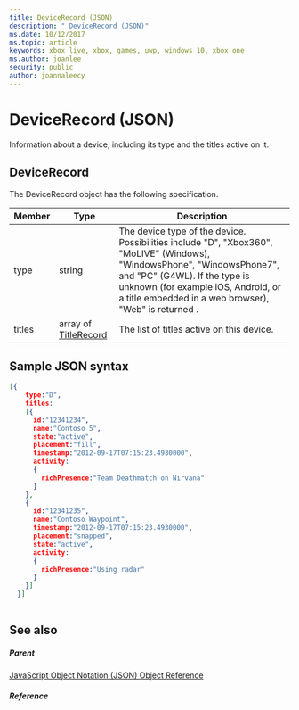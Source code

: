 ```yaml
---
title: DeviceRecord (JSON)
description: " DeviceRecord (JSON)"
ms.date: 10/12/2017
ms.topic: article
keywords: xbox live, xbox, games, uwp, windows 10, xbox one
ms.author: joanlee
security: public
author: joannaleecy
---
```


# DeviceRecord (JSON)
Information about a device, including its type and the titles active on it. 
<a id="ID4EN"></a>

 
## DeviceRecord
 
The DeviceRecord object has the following specification.
 
| Member| Type| Description| 
| --- | --- | --- | 
| type| string| The device type of the device. Possibilities include "D", "Xbox360", "MoLIVE" (Windows), "WindowsPhone", "WindowsPhone7", and "PC" (G4WL). If the type is unknown (for example iOS, Android, or a title embedded in a web browser), "Web" is returned .| 
| titles| array of [TitleRecord](json-titlerecord.md)| The list of titles active on this device.| 
  
<a id="ID4EWB"></a>

 
## Sample JSON syntax
 

```json
[{
    type:"D",
    titles:
    [{
      id:"12341234",
      name:"Contoso 5",
      state:"active",
      placement:"fill",
      timestamp:"2012-09-17T07:15:23.4930000",
      activity:
      {
        richPresence:"Team Deathmatch on Nirvana"
      }
    },
    {
      id:"12341235",
      name:"Contoso Waypoint",
      timestamp:"2012-09-17T07:15:23.4930000",
      placement:"snapped",
      state:"active",
      activity:
      {
        richPresence:"Using radar"
      }
    }]
  }]
    
```

  
<a id="ID4E6B"></a>

 
## See also
 
<a id="ID4EBC"></a>

 
##### Parent 

[JavaScript Object Notation (JSON) Object Reference](atoc-xboxlivews-reference-json.md)

  
<a id="ID4ENC"></a>

 
##### Reference   